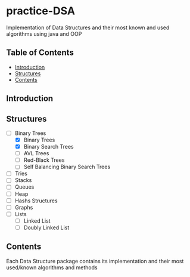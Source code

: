 # practice-DSA
Implementation of Data Structures and their most known and used algorithms using java and OOP

## Table of Contents
* [Introduction](#introduction)
* [Structures](#Structures)
* [Contents](#Contents)

## Introduction
> 
## Structures
- [ ] Binary Trees
  - [X] Binary Trees
  - [X] Binary Search Trees
  - [ ] AVL Trees
  - [ ] Red-Black Trees
  - [ ] Self Balancing Binary Search Trees
- [ ] Tries
- [ ] Stacks
- [ ] Queues
- [ ] Heap
- [ ] Hashs Structures
- [ ] Graphs
- [ ] Lists
  - [ ] Linked List
  - [ ] Doubly Linked List

## Contents
Each Data Structure package contains its implementation and their most used/known algorithms and methods 
